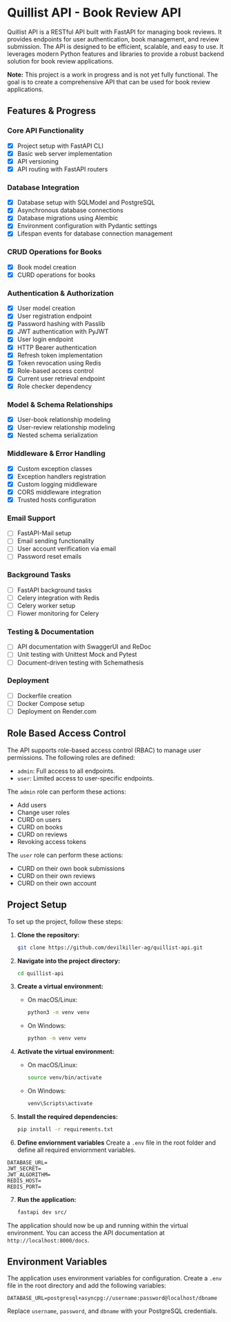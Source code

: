 # Quillist API - Book Review API

Quillist API is a RESTful API built with FastAPI for managing book reviews. It provides endpoints for user authentication, book management, and review submission. The API is designed to be efficient, scalable, and easy to use. It leverages modern Python features and libraries to provide a robust backend solution for book review applications.

**Note:** This project is a work in progress and is not yet fully functional. The goal is to create a comprehensive API that can be used for book review applications.

## Features & Progress

### Core API Functionality

- [x] Project setup with FastAPI CLI
- [x] Basic web server implementation
- [x] API versioning
- [x] API routing with FastAPI routers

### Database Integration

- [x] Database setup with SQLModel and PostgreSQL
- [x] Asynchronous database connections
- [x] Database migrations using Alembic
- [x] Environment configuration with Pydantic settings
- [x] Lifespan events for database connection management

### CRUD Operations for Books

- [x] Book model creation
- [x] CURD operations for books

### Authentication & Authorization

- [x] User model creation
- [x] User registration endpoint
- [x] Password hashing with Passlib
- [x] JWT authentication with PyJWT
- [x] User login endpoint
- [x] HTTP Bearer authentication
- [x] Refresh token implementation
- [x] Token revocation using Redis
- [x] Role-based access control
- [x] Current user retrieval endpoint
- [x] Role checker dependency

### Model & Schema Relationships

- [x] User-book relationship modeling
- [x] User-review relationship modeling
- [x] Nested schema serialization

### Middleware & Error Handling

- [x] Custom exception classes
- [x] Exception handlers registration
- [x] Custom logging middleware
- [x] CORS middleware integration
- [x] Trusted hosts configuration

### Email Support

- [ ] FastAPI-Mail setup
- [ ] Email sending functionality
- [ ] User account verification via email
- [ ] Password reset emails

### Background Tasks

- [ ] FastAPI background tasks
- [ ] Celery integration with Redis
- [ ] Celery worker setup
- [ ] Flower monitoring for Celery

### Testing & Documentation

- [ ] API documentation with SwaggerUI and ReDoc
- [ ] Unit testing with Unittest Mock and Pytest
- [ ] Document-driven testing with Schemathesis

### Deployment

- [ ] Dockerfile creation
- [ ] Docker Compose setup
- [ ] Deployment on Render.com

## Role Based Access Control

The API supports role-based access control (RBAC) to manage user permissions. The following roles are defined:

- `admin`: Full access to all endpoints.
- `user`: Limited access to user-specific endpoints.

The `admin` role can perform these actions:

- Add users
- Change user roles
- CURD on users
- CURD on books
- CURD on reviews
- Revoking access tokens

The `user` role can perform these actions:

- CURD on their own book submissions
- CURD on their own reviews
- CURD on their own account

## Project Setup

To set up the project, follow these steps:

1. **Clone the repository:**

   ```bash
   git clone https://github.com/devilkiller-ag/quillist-api.git
   ```

2. **Navigate into the project directory:**

   ```bash
   cd quillist-api
   ```

3. **Create a virtual environment:**

   - On macOS/Linux:
     ```bash
     python3 -m venv venv
     ```
   - On Windows:
     ```bash
     python -m venv venv
     ```

4. **Activate the virtual environment:**

   - On macOS/Linux:
     ```bash
     source venv/bin/activate
     ```
   - On Windows:
     ```bash
     venv\Scripts\activate
     ```

5. **Install the required dependencies:**

   ```bash
   pip install -r requirements.txt
   ```

6. **Define enviornment variables**
   Create a `.env` file in the root folder and define all required enviornment variables.

```
DATABASE_URL=
JWT_SECRET=
JWT_ALGORITHM=
REDIS_HOST=
REDIS_PORT=
```

7. **Run the application:**
   ```bash
   fastapi dev src/
   ```

The application should now be up and running within the virtual environment.
You can access the API documentation at `http://localhost:8000/docs`.

## Environment Variables

The application uses environment variables for configuration. Create a `.env` file in the root directory and add the following variables:

```env
DATABASE_URL=postgresql+asyncpg://username:password@localhost/dbname
```

Replace `username`, `password`, and `dbname` with your PostgreSQL credentials.
